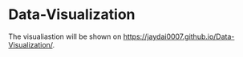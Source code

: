 # Data-Visualization
The visualiastion will be shown on https://jaydai0007.github.io/Data-Visualization/.
